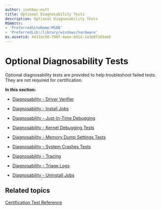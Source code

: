 ```yaml
---
author: joshbax-msft
title: Optional Diagnosability Tests
description: Optional Diagnosability Tests
MSHAttr:
- 'PreferredSiteName:MSDN'
- 'PreferredLib:/library/windows/hardware'
ms.assetid: 4411dc56-790f-4aea-bd1d-1a3e9f265ee6
---
```


# Optional Diagnosability Tests


Optional diagnosability tests are provided to help troubleshoot failed tests. They are not required for certification.

**In this section:**

-   [Diagnosability - Driver Verifier](diagnosability---driver-verifier.md)

-   [Diagnosability - Install Jobs](diagnosability---install-jobs.md)

-   [Diagnosability - Just-In-Time Debugging](diagnosability---just-in-time-debugging.md)

-   [Diagnosability - Kernel Debugging Tests](diagnosability---kernel-debugging-tests.md)

-   [Diagnosability - Memory Dump Settings Tests](diagnosability---memory-dump-settings-tests.md)

-   [Diagnosability - System Crashes Tests](diagnosability---system-crashes-tests.md)

-   [Diagnosability - Tracing](diagnosability---tracing.md)

-   [Diagnosability - Triage Logs](diagnosability---triage-logs.md)

-   [Diagnosability - Uninstall Jobs](diagnosability---uninstall-jobs.md)

## Related topics


[Certification Test Reference](certification-test-reference.md)

 

 







